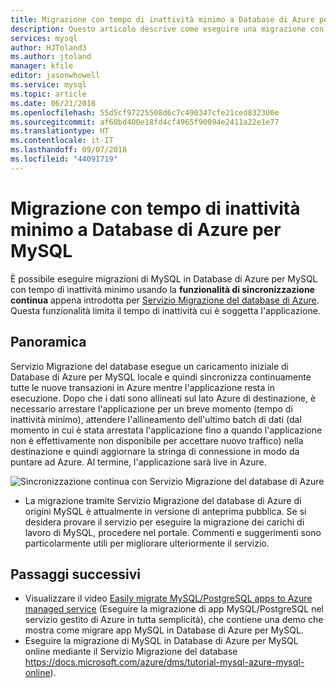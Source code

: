 ```yaml
---
title: Migrazione con tempo di inattività minimo a Database di Azure per MySQL
description: Questo articolo descrive come eseguire una migrazione con tempo di inattività minimo di un database MySQL in Database di Azure per MySQL tramite Servizio Migrazione del database di Azure.
services: mysql
author: HJToland3
ms.author: jtoland
manager: kfile
editor: jasonwhowell
ms.service: mysql
ms.topic: article
ms.date: 06/21/2018
ms.openlocfilehash: 55d5cf97225508d6c7c490347cfe21ced832300e
ms.sourcegitcommit: af60bd400e18fd4cf4965f90094e2411a22e1e77
ms.translationtype: HT
ms.contentlocale: it-IT
ms.lasthandoff: 09/07/2018
ms.locfileid: "44091719"
---
```

# <a name="minimal-downtime-migration-to-azure-database-for-mysql"></a>Migrazione con tempo di inattività minimo a Database di Azure per MySQL
È possibile eseguire migrazioni di MySQL in Database di Azure per MySQL con tempo di inattività minimo usando la **funzionalità di sincronizzazione continua** appena introdotta per [Servizio Migrazione del database di Azure](https://aka.ms/get-dms). Questa funzionalità limita il tempo di inattività cui è soggetta l'applicazione.

## <a name="overview"></a>Panoramica
Servizio Migrazione del database esegue un caricamento iniziale di Database di Azure per MySQL locale e quindi sincronizza continuamente tutte le nuove transazioni in Azure mentre l'applicazione resta in esecuzione. Dopo che i dati sono allineati sul lato Azure di destinazione, è necessario arrestare l'applicazione per un breve momento (tempo di inattività minimo), attendere l'allineamento dell'ultimo batch di dati (dal momento in cui è stata arrestata l'applicazione fino a quando l'applicazione non è effettivamente non disponibile per accettare nuovo traffico) nella destinazione e quindi aggiornare la stringa di connessione in modo da puntare ad Azure. Al termine, l'applicazione sarà live in Azure.

![Sincronizzazione continua con Servizio Migrazione del database di Azure](./media/howto-migrate-online/ContinuousSync.png)

- La migrazione tramite Servizio Migrazione del database di Azure di origini MySQL è attualmente in versione di anteprima pubblica. Se si desidera provare il servizio per eseguire la migrazione dei carichi di lavoro di MySQL, procedere nel portale. Commenti e suggerimenti sono particolarmente utili per migliorare ulteriormente il servizio.

## <a name="next-steps"></a>Passaggi successivi
- Visualizzare il video [Easily migrate MySQL/PostgreSQL apps to Azure managed service](https://medius.studios.ms/Embed/Video/THR2201?sid=THR2201) (Eseguire la migrazione di app MySQL/PostgreSQL nel servizio gestito di Azure in tutta semplicità), che contiene una demo che mostra come migrare app MySQL in Database di Azure per MySQL.
- Eseguire la migrazione di MySQL in Database di Azure per MySQL online mediante il Servizio Migrazione del database https://docs.microsoft.com/azure/dms/tutorial-mysql-azure-mysql-online).
